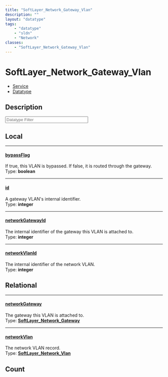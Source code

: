 ```yaml
---
title: "SoftLayer_Network_Gateway_Vlan"
description: ""
layout: "datatype"
tags:
    - "datatype"
    - "sldn"
    - "Network"
classes:
    - "SoftLayer_Network_Gateway_Vlan"
---
```


# SoftLayer_Network_Gateway_Vlan
<div id='service-datatype'>
    <ul id='sldn-reference-tabs'>
    <li id='service'> <a href='/reference/services/SoftLayer_Network_Gateway_Vlan' >Service</a></li>    <li id='datatype'> <a href='/reference/datatypes/SoftLayer_Network_Gateway_Vlan' >Datatype</a></li>
    </ul>
</div>

## Description 






<!-- Filer BEGIN -->
<div class="view-filters">
        <div class="clearfix">
            <div class="search-input-box">
                <input placeholder="Datatype Filter" onkeyup="titleSearch(inputId='prop-input', divId='properties', elementClass='prop-row')" 
                    type="text" id="prop-input" value="" size="30" maxlength="128" class="form-text">
            </div>
        </div>
</div>
<!-- Filer END -->

<div id="properties" class="content">
<div id="localProperties" class="prop-content" >

## Local
<div class="prop-row">

-----
[bypassFlag]: #bypassflag
#### [bypassFlag]
If true, this VLAN is bypassed. If false, it is routed through the gateway.   
<span class="type-label">Type: </span>**boolean**


</div>
<div class="prop-row">

-----
[id]: #id
#### [id]
A gateway VLAN's internal identifier.   
<span class="type-label">Type: </span>**integer**


</div>
<div class="prop-row">

-----
[networkGatewayId]: #networkgatewayid
#### [networkGatewayId]
The internal identifier of the gateway this VLAN is attached to.   
<span class="type-label">Type: </span>**integer**


</div>
<div class="prop-row">

-----
[networkVlanId]: #networkvlanid
#### [networkVlanId]
The internal identifier of the network VLAN.   
<span class="type-label">Type: </span>**integer**


</div>
</div>
<!-- LOCAL PROPERTY END -->

<div id="relationalProperties"  class="prop-content" >

## Relational
<div class="prop-row">

-----
[networkGateway]: #networkgateway
#### [networkGateway]
The gateway this VLAN is attached to.  
<span class="type-label">Type: </span>**<a href='/reference/datatypes/SoftLayer_Network_Gateway'>SoftLayer_Network_Gateway </a>**


</div>
<div class="prop-row">

-----
[networkVlan]: #networkvlan
#### [networkVlan]
The network VLAN record.  
<span class="type-label">Type: </span>**<a href='/reference/datatypes/SoftLayer_Network_Vlan'>SoftLayer_Network_Vlan </a>**


</div>

## Count
</div>


